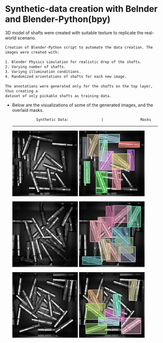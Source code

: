 # Synthetic-data creation with Belnder and Blender-Python(bpy)

3D model of shafts were created with suitable texture to replicate the real-world scenario.

    Creation of Blender-Python script to automate the data creation. The images were created with:

    1. Blender Physics simulation for realistic drop of the shafts.
    2. Varying number of shafts.
    3. Variyng illumination conditions.
    4. Randomized orientations of shafts for each new image.

    The annotations were generated only for the shafts on the top layer, thus creating a
    dataset of only pickable shafts as training data.

- Below are the visualizations of some of the generated images, and the overlaid masks. 
  
                 Synthetic Data:               |                 Masks   
    ----
    
    <img src = "https://github.com/SriniMaiya/Shaft-Localization/blob/main/readme_files/Img_0001.png" width="45%" height="45%" ></img>   <img src="https://github.com/SriniMaiya/Shaft-Localization/blob/main/readme_files/1_annotated.jpg" width="45%" height="45%" ></img>

    <img src="https://github.com/SriniMaiya/Shaft-Localization/blob/main/readme_files/Img_0009.png" width="45%" height="45%" ></img>    <img src="https://github.com/SriniMaiya/Shaft-Localization/blob/main/readme_files/9_annotated.jpg" width="45%" height="45%"></img>

    <img src="https://github.com/SriniMaiya/Shaft-Localization/blob/main/readme_files/Img_00012.png" width="45%" height="45%" ></img>    <img src="https://github.com/SriniMaiya/Shaft-Localization/blob/main/readme_files/12_annotated.jpg" width="45%" height="45%"></img>

